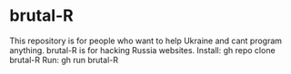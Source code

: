# brutal-R
This repository is for people who want to
help Ukraine and cant program anything.
brutal-R is for hacking Russia websites.
Install: gh repo clone brutal-R
Run: gh run brutal-R


